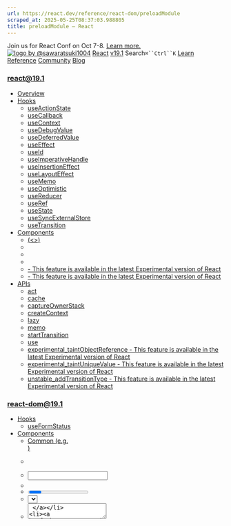 ```yaml
---
url: https://react.dev/reference/react-dom/preloadModule
scraped_at: 2025-05-25T08:37:03.988805
title: preloadModule – React
---
```


Join us for React Conf on Oct 7-8.
[Learn more.](https://conf.react.dev/)
[![logo by @sawaratsuki1004](https://react.dev/_next/image?url=%2Fimages%2Fuwu.png&w=128&q=75)](https://react.dev/)
[React](https://react.dev/)
[v19.1](https://react.dev/versions)
Search`⌘``Ctrl``K`
[Learn](https://react.dev/learn)
[Reference](https://react.dev/reference/react)
[Community](https://react.dev/community)
[Blog](https://react.dev/blog)
[](https://react.dev/community/translations)
[](https://github.com/facebook/react/releases)
### react@19.1
  * [Overview ](https://react.dev/reference/react "Overview")
  * [Hooks ](https://react.dev/reference/react/hooks "Hooks")
    * [useActionState ](https://react.dev/reference/react/useActionState "useActionState")
    * [useCallback ](https://react.dev/reference/react/useCallback "useCallback")
    * [useContext ](https://react.dev/reference/react/useContext "useContext")
    * [useDebugValue ](https://react.dev/reference/react/useDebugValue "useDebugValue")
    * [useDeferredValue ](https://react.dev/reference/react/useDeferredValue "useDeferredValue")
    * [useEffect ](https://react.dev/reference/react/useEffect "useEffect")
    * [useId ](https://react.dev/reference/react/useId "useId")
    * [useImperativeHandle ](https://react.dev/reference/react/useImperativeHandle "useImperativeHandle")
    * [useInsertionEffect ](https://react.dev/reference/react/useInsertionEffect "useInsertionEffect")
    * [useLayoutEffect ](https://react.dev/reference/react/useLayoutEffect "useLayoutEffect")
    * [useMemo ](https://react.dev/reference/react/useMemo "useMemo")
    * [useOptimistic ](https://react.dev/reference/react/useOptimistic "useOptimistic")
    * [useReducer ](https://react.dev/reference/react/useReducer "useReducer")
    * [useRef ](https://react.dev/reference/react/useRef "useRef")
    * [useState ](https://react.dev/reference/react/useState "useState")
    * [useSyncExternalStore ](https://react.dev/reference/react/useSyncExternalStore "useSyncExternalStore")
    * [useTransition ](https://react.dev/reference/react/useTransition "useTransition")
  * [Components ](https://react.dev/reference/react/components "Components")
    * [<Fragment> (<>) ](https://react.dev/reference/react/Fragment "<Fragment> \(<>\)")
    * [<Profiler> ](https://react.dev/reference/react/Profiler "<Profiler>")
    * [<StrictMode> ](https://react.dev/reference/react/StrictMode "<StrictMode>")
    * [<Suspense> ](https://react.dev/reference/react/Suspense "<Suspense>")
    * [<Activity> - This feature is available in the latest Experimental version of React](https://react.dev/reference/react/Activity "<Activity>")
    * [<ViewTransition> - This feature is available in the latest Experimental version of React](https://react.dev/reference/react/ViewTransition "<ViewTransition>")
  * [APIs ](https://react.dev/reference/react/apis "APIs")
    * [act ](https://react.dev/reference/react/act "act")
    * [cache ](https://react.dev/reference/react/cache "cache")
    * [captureOwnerStack ](https://react.dev/reference/react/captureOwnerStack "captureOwnerStack")
    * [createContext ](https://react.dev/reference/react/createContext "createContext")
    * [lazy ](https://react.dev/reference/react/lazy "lazy")
    * [memo ](https://react.dev/reference/react/memo "memo")
    * [startTransition ](https://react.dev/reference/react/startTransition "startTransition")
    * [use ](https://react.dev/reference/react/use "use")
    * [experimental_taintObjectReference  - This feature is available in the latest Experimental version of React](https://react.dev/reference/react/experimental_taintObjectReference "experimental_taintObjectReference")
    * [experimental_taintUniqueValue  - This feature is available in the latest Experimental version of React](https://react.dev/reference/react/experimental_taintUniqueValue "experimental_taintUniqueValue")
    * [unstable_addTransitionType  - This feature is available in the latest Experimental version of React](https://react.dev/reference/react/addTransitionType "unstable_addTransitionType")
### react-dom@19.1
  * [Hooks ](https://react.dev/reference/react-dom/hooks "Hooks")
    * [useFormStatus ](https://react.dev/reference/react-dom/hooks/useFormStatus "useFormStatus")
  * [Components ](https://react.dev/reference/react-dom/components "Components")
    * [Common (e.g. <div>) ](https://react.dev/reference/react-dom/components/common "Common \(e.g. <div>\)")
    * [<form> ](https://react.dev/reference/react-dom/components/form "<form>")
    * [<input> ](https://react.dev/reference/react-dom/components/input "<input>")
    * [<option> ](https://react.dev/reference/react-dom/components/option "<option>")
    * [<progress> ](https://react.dev/reference/react-dom/components/progress "<progress>")
    * [<select> ](https://react.dev/reference/react-dom/components/select "<select>")
    * [<textarea> ](https://react.dev/reference/react-dom/components/textarea "<textarea>")
    * [<link> ](https://react.dev/reference/react-dom/components/link "<link>")
    * [<meta> ](https://react.dev/reference/react-dom/components/meta "<meta>")
    * [<script> ](https://react.dev/reference/react-dom/components/script "<script>")
    * [<style> ](https://react.dev/reference/react-dom/components/style "<style>")
    * [<title> ](https://react.dev/reference/react-dom/components/title "<title>")
  * [APIs ](https://react.dev/reference/react-dom "APIs")
    * [createPortal ](https://react.dev/reference/react-dom/createPortal "createPortal")
    * [flushSync ](https://react.dev/reference/react-dom/flushSync "flushSync")
    * [preconnect ](https://react.dev/reference/react-dom/preconnect "preconnect")
    * [prefetchDNS ](https://react.dev/reference/react-dom/prefetchDNS "prefetchDNS")
    * [preinit ](https://react.dev/reference/react-dom/preinit "preinit")
    * [preinitModule ](https://react.dev/reference/react-dom/preinitModule "preinitModule")
    * [preload ](https://react.dev/reference/react-dom/preload "preload")
    * [preloadModule ](https://react.dev/reference/react-dom/preloadModule "preloadModule")
  * [Client APIs ](https://react.dev/reference/react-dom/client "Client APIs")
    * [createRoot ](https://react.dev/reference/react-dom/client/createRoot "createRoot")
    * [hydrateRoot ](https://react.dev/reference/react-dom/client/hydrateRoot "hydrateRoot")
  * [Server APIs ](https://react.dev/reference/react-dom/server "Server APIs")
    * [renderToPipeableStream ](https://react.dev/reference/react-dom/server/renderToPipeableStream "renderToPipeableStream")
    * [renderToReadableStream ](https://react.dev/reference/react-dom/server/renderToReadableStream "renderToReadableStream")
    * [renderToStaticMarkup ](https://react.dev/reference/react-dom/server/renderToStaticMarkup "renderToStaticMarkup")
    * [renderToString ](https://react.dev/reference/react-dom/server/renderToString "renderToString")
  * [Static APIs ](https://react.dev/reference/react-dom/static "Static APIs")
    * [prerender ](https://react.dev/reference/react-dom/static/prerender "prerender")
    * [prerenderToNodeStream ](https://react.dev/reference/react-dom/static/prerenderToNodeStream "prerenderToNodeStream")
### Rules of React
  * [Overview ](https://react.dev/reference/rules "Overview")
    * [Components and Hooks must be pure ](https://react.dev/reference/rules/components-and-hooks-must-be-pure "Components and Hooks must be pure")
    * [React calls Components and Hooks ](https://react.dev/reference/rules/react-calls-components-and-hooks "React calls Components and Hooks")
    * [Rules of Hooks ](https://react.dev/reference/rules/rules-of-hooks "Rules of Hooks")
### React Server Components
  * [Server Components ](https://react.dev/reference/rsc/server-components "Server Components")
  * [Server Functions ](https://react.dev/reference/rsc/server-functions "Server Functions")
  * [Directives ](https://react.dev/reference/rsc/directives "Directives")
    * ['use client' ](https://react.dev/reference/rsc/use-client "'use client'")
    * ['use server' ](https://react.dev/reference/rsc/use-server "'use server'")
### Legacy APIs
  * [Legacy React APIs ](https://react.dev/reference/react/legacy "Legacy React APIs")
    * [Children ](https://react.dev/reference/react/Children "Children")
    * [cloneElement ](https://react.dev/reference/react/cloneElement "cloneElement")
    * [Component ](https://react.dev/reference/react/Component "Component")
    * [createElement ](https://react.dev/reference/react/createElement "createElement")
    * [createRef ](https://react.dev/reference/react/createRef "createRef")
    * [forwardRef ](https://react.dev/reference/react/forwardRef "forwardRef")
    * [isValidElement ](https://react.dev/reference/react/isValidElement "isValidElement")
    * [PureComponent ](https://react.dev/reference/react/PureComponent "PureComponent")


Is this page useful?
[API Reference](https://react.dev/reference/react)
[APIs](https://react.dev/reference/react-dom)
# preloadModule[](https://react.dev/reference/react-dom/preloadModule#undefined "Link for this heading")
### Note
[React-based frameworks](https://react.dev/learn/start-a-new-react-project) frequently handle resource loading for you, so you might not have to call this API yourself. Consult your framework’s documentation for details.
`preloadModule` lets you eagerly fetch an ESM module that you expect to use.
```

preloadModule("https://example.com/module.js", {as: "script"});

```

  * [Reference ](https://react.dev/reference/react-dom/preloadModule#reference)
    * [`preloadModule(href, options)` ](https://react.dev/reference/react-dom/preloadModule#preloadmodule)
  * [Usage ](https://react.dev/reference/react-dom/preloadModule#usage)
    * [Preloading when rendering ](https://react.dev/reference/react-dom/preloadModule#preloading-when-rendering)
    * [Preloading in an event handler ](https://react.dev/reference/react-dom/preloadModule#preloading-in-an-event-handler)


## Reference [](https://react.dev/reference/react-dom/preloadModule#reference "Link for Reference ")
### `preloadModule(href, options)` [](https://react.dev/reference/react-dom/preloadModule#preloadmodule "Link for this heading")
To preload an ESM module, call the `preloadModule` function from `react-dom`.
```

import { preloadModule } from 'react-dom';
function AppRoot() {
 preloadModule("https://example.com/module.js", {as: "script"});
 // ...
}

```

[See more examples below.](https://react.dev/reference/react-dom/preloadModule#usage)
The `preloadModule` function provides the browser with a hint that it should start downloading the given module, which can save time.
#### Parameters [](https://react.dev/reference/react-dom/preloadModule#parameters "Link for Parameters ")
  * `href`: a string. The URL of the module you want to download.
  * `options`: an object. It contains the following properties: 
    * `as`: a required string. It must be `'script'`.
    * `crossOrigin`: a string. The [CORS policy](https://developer.mozilla.org/en-US/docs/Web/HTML/Attributes/crossorigin) to use. Its possible values are `anonymous` and `use-credentials`.
    * `integrity`: a string. A cryptographic hash of the module, to [verify its authenticity](https://developer.mozilla.org/en-US/docs/Web/Security/Subresource_Integrity).
    * `nonce`: a string. A cryptographic [nonce to allow the module](https://developer.mozilla.org/en-US/docs/Web/HTML/Global_attributes/nonce) when using a strict Content Security Policy.


#### Returns [](https://react.dev/reference/react-dom/preloadModule#returns "Link for Returns ")
`preloadModule` returns nothing.
#### Caveats [](https://react.dev/reference/react-dom/preloadModule#caveats "Link for Caveats ")
  * Multiple calls to `preloadModule` with the same `href` have the same effect as a single call.
  * In the browser, you can call `preloadModule` in any situation: while rendering a component, in an Effect, in an event handler, and so on.
  * In server-side rendering or when rendering Server Components, `preloadModule` only has an effect if you call it while rendering a component or in an async context originating from rendering a component. Any other calls will be ignored.


## Usage [](https://react.dev/reference/react-dom/preloadModule#usage "Link for Usage ")
### Preloading when rendering [](https://react.dev/reference/react-dom/preloadModule#preloading-when-rendering "Link for Preloading when rendering ")
Call `preloadModule` when rendering a component if you know that it or its children will use a specific module.
```

import { preloadModule } from 'react-dom';
function AppRoot() {
 preloadModule("https://example.com/module.js", {as: "script"});
 return ...;
}

```

If you want the browser to start executing the module immediately (rather than just downloading it), use [`preinitModule`](https://react.dev/reference/react-dom/preinitModule) instead. If you want to load a script that isn’t an ESM module, use [`preload`](https://react.dev/reference/react-dom/preload).
### Preloading in an event handler [](https://react.dev/reference/react-dom/preloadModule#preloading-in-an-event-handler "Link for Preloading in an event handler ")
Call `preloadModule` in an event handler before transitioning to a page or state where the module will be needed. This gets the process started earlier than if you call it during the rendering of the new page or state.
```

import { preloadModule } from 'react-dom';
function CallToAction() {
 const onClick = () => {
  preloadModule("https://example.com/module.js", {as: "script"});
  startWizard();
 }
 return (
  <button onClick={onClick}>Start Wizard</button>
 );
}

```

[Previouspreload](https://react.dev/reference/react-dom/preload)[NextClient APIs](https://react.dev/reference/react-dom/client)
[](https://opensource.fb.com/)
Copyright © Meta Platforms, Inc
no uwu plz
uwu?
Logo by[@sawaratsuki1004](https://twitter.com/sawaratsuki1004)
[Learn React](https://react.dev/learn)
[Quick Start](https://react.dev/learn)
[Installation](https://react.dev/learn/installation)
[Describing the UI](https://react.dev/learn/describing-the-ui)
[Adding Interactivity](https://react.dev/learn/adding-interactivity)
[Managing State](https://react.dev/learn/managing-state)
[Escape Hatches](https://react.dev/learn/escape-hatches)
[API Reference](https://react.dev/reference/react)
[React APIs](https://react.dev/reference/react)
[React DOM APIs](https://react.dev/reference/react-dom)
[Community](https://react.dev/community)
[Code of Conduct](https://github.com/facebook/react/blob/main/CODE_OF_CONDUCT.md)
[Meet the Team](https://react.dev/community/team)
[Docs Contributors](https://react.dev/community/docs-contributors)
[Acknowledgements](https://react.dev/community/acknowledgements)
More
[Blog](https://react.dev/blog)
[React Native](https://reactnative.dev/)
[Privacy](https://opensource.facebook.com/legal/privacy)
[Terms](https://opensource.fb.com/legal/terms/)
[](https://www.facebook.com/react)[](https://twitter.com/reactjs)[](https://bsky.app/profile/react.dev)[](https://github.com/facebook/react)
## On this page
  * [Overview](https://react.dev/reference/react-dom/preloadModule)
  * [Reference ](https://react.dev/reference/react-dom/preloadModule#reference)
  * [`preloadModule(href, options)` ](https://react.dev/reference/react-dom/preloadModule#preloadmodule)
  * [Usage ](https://react.dev/reference/react-dom/preloadModule#usage)
  * [Preloading when rendering ](https://react.dev/reference/react-dom/preloadModule#preloading-when-rendering)
  * [Preloading in an event handler ](https://react.dev/reference/react-dom/preloadModule#preloading-in-an-event-handler)




